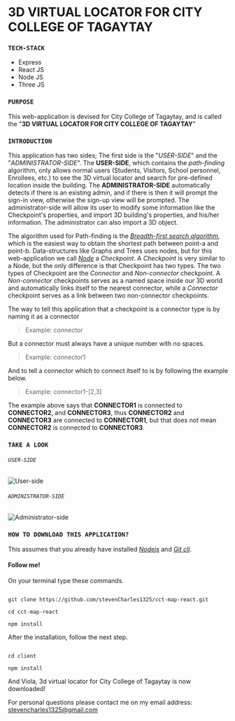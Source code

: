 # 3D VIRTUAL LOCATOR FOR CITY COLLEGE OF TAGAYTAY


### `TECH-STACK`

- Express
- React JS
- Node JS
- Three JS


### `PURPOSE`

This web-application is devised for City College of Tagaytay,
and is called the "**3D VIRTUAL LOCATOR FOR CITY COLLEGE OF TAGAYTAY**"


### `INTRODUCTION`

This application has two sides; The first side is the "_USER-SIDE_" and
the "_ADMINISTRATOR-SIDE_". The **USER-SIDE**, which contains the _path-finding_
algorithm, only allows normal users (Students, Visitors, School personnel, Enrollees, etc.) 
to see the 3D virtual locator and search for pre-defined location inside 
the building. The **ADMINISTRATOR-SIDE** automatically detects if there is an
existing admin, and if there is then it will prompt the sign-in view, 
otherwise the sign-up view will be prompted. The administrator-side will
allow its user to modify some information like the Checkpoint's properties,
and import 3D building's properties, and his/her information. The administrator 
can also import a 3D object.

The algorithm used for Path-finding is the [_Breadth-first search algorithm_](https://en.wikipedia.org/wiki/Breadth-first_search), which is the easiest way to obtain the shortest path 
between point-a and point-b. Data-structures like Graphs and Trees uses nodes,
but for this web-application we call [_Node_](https://en.wikipedia.org/wiki/Node_(computer_science)) a _Checkpoint_. A _Checkpoint_ is very similar to a Node, but the only difference is that Checkpoint
has two types. The two types of Checkpoint are the _Connector_ and _Non-connector_ checkpoint.
A _Non-connector_ checkpoints serves as a named space inside our 3D world and
automatically links itself to the nearest connector, while a _Connector_ 
checkpoint serves as a link between two non-connector checkpoints. 

The way to tell this application that a checkpoint is a connector type is by
naming it as a connector

> Example: connector

But a connector must always have a unique number with no spaces.

> Example: connector1

And to tell a connector which to connect itself to is by following the example below.

> Example: connector1-\[2,3\]

The example above says that **CONNECTOR1** is connected to **CONNECTOR2**, and **CONNECTOR3**, thus
**CONNECTOR2** and **CONNECTOR3** are connected to **CONNECTOR1**, but that does not mean **CONNECTOR2**
is connected to **CONNECTOR3**. 


### `TAKE A LOOK`

###### `USER-SIDE`

![User-side](https://drive.google.com/uc?export=view&id=1Wuv-J5-YDrm3_Mdh0ywA7nbCKHxf1NaL)


###### `ADMINISTRATOR-SIDE`

![Administrator-side](https://drive.google.com/uc?export=view&id=1jYxaQt0cukS-BBDODZRYoZn_SMdx3e3-)


### `HOW TO DOWNLOAD THIS APPLICATION?`

This assumes that you already have installed [_Nodejs_](https://nodejs.org/en/) and [_Git cli_](https://git-scm.com/downloads).


#### Follow me!

On your terminal type these commands.
```

git clone https://github.com/stevenCharles1325/cct-map-react.git

cd cct-map-react

npm install

```

After the installation, follow the next step.

```

cd client 

npm install

```

And Viola, 3d virtual locator for City College of Tagaytay is now downloaded!


For personal questions please contact me on my email address: stevencharles1325@gmail.com 






